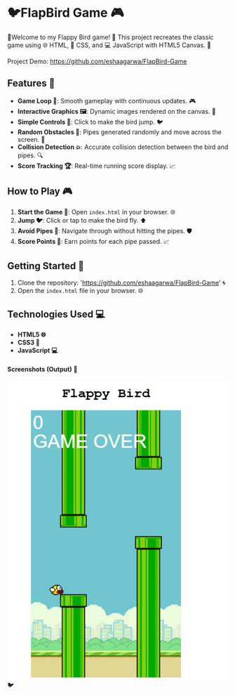  # 🐦FlapBird Game 🎮

🎉Welcome to my Flappy Bird game! 🎉 This project recreates the classic game using 🌐 HTML, 🎨 CSS, and 💻 JavaScript with HTML5 Canvas. 🚀

Project Demo: https://github.com/eshaagarwa/FlapBird-Game

## Features 🌟

- **Game Loop 🔄**: Smooth gameplay with continuous updates. 🎮
- **Interactive Graphics 🖼️**: Dynamic images rendered on the canvas. 🌈
- **Simple Controls 🎯**: Click to make the bird jump. 🐦
- **Random Obstacles 🌵**: Pipes generated randomly and move across the screen. 🔄
- **Collision Detection 💥**: Accurate collision detection between the bird and pipes. 🔍
- **Score Tracking 🏆**: Real-time running score display. 📈

## How to Play 🎮

1. **Start the Game 🚀**: Open `index.html` in your browser. 🌐
2. **Jump 🐦**: Click or tap to make the bird fly. ⬆️
3. **Avoid Pipes 🌵**: Navigate through without hitting the pipes. 🛡️
4. **Score Points 🏅**: Earn points for each pipe passed. 📈

## Getting Started 🚀

1. Clone the repository: 'https://github.com/eshaagarwa/FlapBird-Game' 🌀
2. Open the `index.html` file in your browser. 🌐

## Technologies Used 💻

- **HTML5 🌐**
- **CSS3 🎨**
- **JavaScript 💻**

#### Screenshots (Output) 📸

![FLAPPY BIRD](https://github.com/eshaagarwa/FlapBird-Game/blob/main/Screenshot%202024-09-21%20014506.png) 🐦
